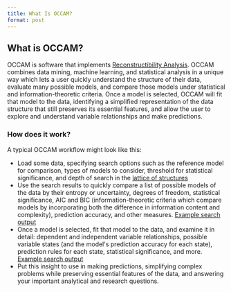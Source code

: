 ```yaml
---
title: What Is OCCAM?
format: post
---
```


## What is OCCAM?

OCCAM is software that implements [Reconstructibility Analysis](what-is-reconstructibility-analysis.html). OCCAM combines data mining, machine learning, and statistical analysis in a unique way which lets a user quickly understand the structure of their data, evaluate many possible models, and compare those models under statistical and information-theoretic criteria. Once a model is selected, OCCAM will fit that model to the data, identifying a simplified representation of the data structure that still preserves its essential features, and allow the user to explore and understand variable relationships and make predictions.

### How does it work?

A typical OCCAM workflow might look like this:

* Load some data, specifying search options such as the reference model for comparison, types of models to consider, threshold for statistical significance, and depth of search in the [lattice of structures](https://www.pdx.edu/sysc/sites/www.pdx.edu.sysc/files/overview.pdf)
* Use the search results to quickly compare a list of possible models of the data by their entropy or uncertainty, degrees of freedom, statistical significance, AIC and BIC (information-theoretic criteria which compare models by incorporating both the difference in information content and complexity), prediction accuracy, and other measures. [Example search output](img/occam-search-example.png)
* Once a model is selected, fit that model to the data, and examine it in detail: dependent and independent variable relationships, possible variable states (and the model's prediction accuracy for each state), prediction rules for each state, statistical significance, and more. [Example search output](img/occam-fit-example.png)
* Put this insight to use in making predictions, simplifying complex problems while preserving essential features of the data, and answering your important analytical and research questions.
